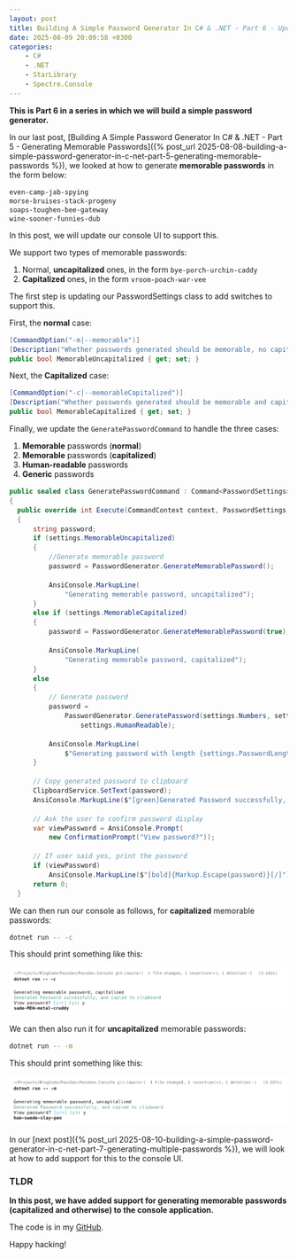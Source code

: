 ```yaml
---
layout: post
title: Building A Simple Password Generator In C# & .NET - Part 6 - Updating Console UI For Memorable Password Generation
date: 2025-08-09 20:09:58 +0300
categories:
    - C#
    - .NET
    - StarLibrary
    - Spectre.Console
---
```


**This is Part 6 in a series in which we will build a simple password generator.**

In our last post, [Building A Simple Password Generator In C# & .NET - Part 5 - Generating Memorable Passwords]({% post_url 2025-08-08-building-a-simple-password-generator-in-c-net-part-5-generating-memorable-passwords %}), we looked at how to generate **memorable passwords** in the form below:

```plaintext
even-camp-jab-spying
morse-bruises-stack-progeny
soaps-toughen-bee-gateway
wine-sooner-funnies-dub
```

In this post, we will update our console UI to support this.

We support two types of memorable passwords:

1. Normal, **uncapitalized** ones, in the form `bye-porch-urchin-caddy`
2. **Capitalized** ones, in the form `vroom-poach-war-vee`

The first step is updating our PasswordSettings class to add switches to support this.

First, the **normal** case:

```c#
[CommandOption("-m|--memorable")]
[Description("Whether passwords generated should be memorable, no capitalization")]
public bool MemorableUncapitalized { get; set; }
```

Next, the **Capitalized** case:

```c#
[CommandOption("-c|--memorableCapitalized")]
[Description("Whether passwords generated should be memorable and capitalized")]
public bool MemorableCapitalized { get; set; }
```

Finally, we update the `GeneratePasswordCommand` to handle the three cases:

1. **Memorable** passwords (**normal**)
2. **Memorable** passwords (**capitalized**)
3. **Human-readable** passwords
4. **Generic** passwords

```c#
public sealed class GeneratePasswordCommand : Command<PasswordSettings>
{
  public override int Execute(CommandContext context, PasswordSettings settings)
  {
      string password;
      if (settings.MemorableUncapitalized)
      {
          //Generate memorable password
          password = PasswordGenerator.GenerateMemorablePassword();

          AnsiConsole.MarkupLine(
              "Generating memorable password, uncapitalized");
      }
      else if (settings.MemorableCapitalized)
      {
          password = PasswordGenerator.GenerateMemorablePassword(true);

          AnsiConsole.MarkupLine(
              "Generating memorable password, capitalized");
      }
      else
      {
          // Generate password
          password =
              PasswordGenerator.GeneratePassword(settings.Numbers, settings.Symbols, settings.PasswordLength,
                  settings.HumanReadable);

          AnsiConsole.MarkupLine(
              $"Generating password with length {settings.PasswordLength}, {settings.Symbols} symbols and {settings.Numbers} digits with {(settings.HumanReadable ? "NO " : "")}ambiguous characters");
      }

      // Copy generated password to clipboard
      ClipboardService.SetText(password);
      AnsiConsole.MarkupLine($"[green]Generated Password successfully, and copied to clipboard[/]");

      // Ask the user to confirm password display
      var viewPassword = AnsiConsole.Prompt(
          new ConfirmationPrompt("View password?"));

      // If user said yes, print the password
      if (viewPassword)
          AnsiConsole.MarkupLine($"[bold]{Markup.Escape(password)}[/]");
      return 0;
  }
```

We can then run our console as follows, for **capitalized** memorable passwords:

```bash
dotnet run -- -c
```

This should print something like this:

![MemorableCapitalized](../images/2025/08/MemorableCapitalized.png)

We can then also run it for **uncapitalized** memorable passwords:

```bash
dotnet run -- -m
```

This should print something like this:

![MemorableUncapitalized](../images/2025/08/MemorableUncapitalized.png)

In our [next post]({% post_url 2025-08-10-building-a-simple-password-generator-in-c-net-part-7-generating-multiple-passwords %}), we will look at how to add support for this to the console UI.

### TLDR

**In this post, we have added support for generating memorable passwords (capitalized and otherwise) to the console application.**

The code is in my [GitHub](https://github.com/conradakunga/BlogCode/tree/master/PassGen).

Happy hacking!
